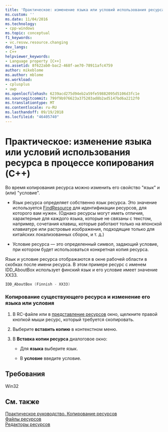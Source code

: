 ```yaml
---
title: 'Практическое: изменение языка или условий использования ресурса в процессе копирования (C++) | Документация Майкрософт'
ms.custom: ''
ms.date: 11/04/2016
ms.technology:
- cpp-windows
ms.topic: conceptual
f1_keywords:
- vc.resvw.resource.changing
dev_langs:
- C++
helpviewer_keywords:
- Language property [C++]
ms.assetid: 8f622ab0-bac2-468f-ae70-78911afc4759
author: mikeblome
ms.author: mblome
ms.workload:
- cplusplus
- uwp
ms.openlocfilehash: 6239acd275d94eb2a59fe59882095d5106d3fc1e
ms.sourcegitcommit: 799f9b976623a375203ad8b2ad5147bd6a2212f0
ms.translationtype: MT
ms.contentlocale: ru-RU
ms.lasthandoff: 09/19/2018
ms.locfileid: "46405740"
---
```

# <a name="how-to-change-the-language-or-condition-of-a-resource-while-copying-c"></a>Практическое: изменение языка или условий использования ресурса в процессе копирования (C++)

Во время копирования ресурса можно изменить его свойство "язык" и (или) "условие".

- Язык ресурса определяет собственно язык ресурса. Это значение используется [FindResource](/windows/desktop/api/winbase/nf-winbase-findresourcea) для идентификации ресурсов, для которого вам нужен. (Однако ресурсы могут иметь отличия, характерные для каждого языка, которые не связаны с текстом, например, сочетания клавиш, которые работают только на японской клавиатуре или растровые изображения, подходящие только для китайских локализованных сборок, и т. д.)

- Условие ресурса — это определенный символ, задающий условие, при котором будет использоваться конкретная копия ресурса.

Язык и условие ресурса отображаются в окне рабочей области в скобках после имени ресурса. В этом примере ресурс с именем IDD_AboutBox использует финский язык и его условие имеет значение XX33.

```cpp
IDD_AboutBox (Finnish - XX33)  
```

### <a name="to-copy-an-existing-resource-and-change-its-language-or-condition"></a>Копирование существующего ресурса и изменение его языка или условия

1. В RC-файле или в [представление ресурсов](../windows/resource-view-window.md) окно, щелкните правой кнопкой мыши ресурс, который требуется скопировать.

2. Выберите **вставить копию** в контекстном меню.

3. В **Вставка копии ресурса** диалоговое окно:

   - Для **языка** выберите язык.

   - В **условие** введите условие.

## <a name="requirements"></a>Требования

Win32

## <a name="see-also"></a>См. также

[Практическое руководство. Копирование ресурсов](../windows/how-to-copy-resources.md)<br/>
[Файлы ресурсов](../windows/resource-files-visual-studio.md)<br/>
[Редакторы ресурсов](../windows/resource-editors.md)